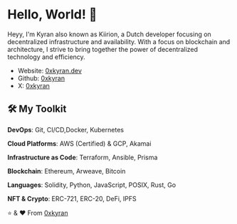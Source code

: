 # Hello, World! 👋

Heyy, I'm Kyran also known as Kiirion, a Dutch developer focusing on decentralized infrastructure and availability. With a focus on blockchain and architecture, I strive to bring together the power of decentralized technology and efficiency.

- Website: [0xkyran.dev](https://0xkyran.dev/)
- Github:  [0xkyran](https://github.com/0xKyran)
- X:       [0xkyran](https://x.com/0xkyran)

## 🛠️ My Toolkit

**DevOps**: Git, CI/CD,Docker, Kubernetes

**Cloud Platforms**: AWS (Certified) & GCP, Akamai

**Infrastructure as Code**: Terraform, Ansible, Prisma

**Blockchain**: Ethereum, Arweave, Bitcoin

**Languages**: Solidity, Python, JavaScript, POSIX, Rust, Go

**NFT & Crypto**: ERC-721, ERC-20, DeFi, IPFS


⭐️ & ❤️ From [0xkyran](https://github.com/0xKyran)
